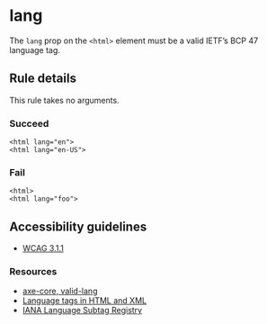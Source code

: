 lang
====

The `lang` prop on the `<html>` element must be a valid IETF’s BCP 47 language tag.

Rule details
------------

This rule takes no arguments.

### Succeed

    <html lang="en">
    <html lang="en-US">

### Fail

    <html>
    <html lang="foo">

Accessibility guidelines
------------------------

-   [WCAG 3.1.1](https://www.w3.org/WAI/WCAG21/Understanding/language-of-page)

### Resources

-   [axe-core, valid-lang](https://dequeuniversity.com/rules/axe/3.2/valid-lang)
-   [Language tags in HTML and XML](https://www.w3.org/International/articles/language-tags/)
-   [IANA Language Subtag Registry](https://www.iana.org/assignments/language-subtag-registry/language-subtag-registry)
